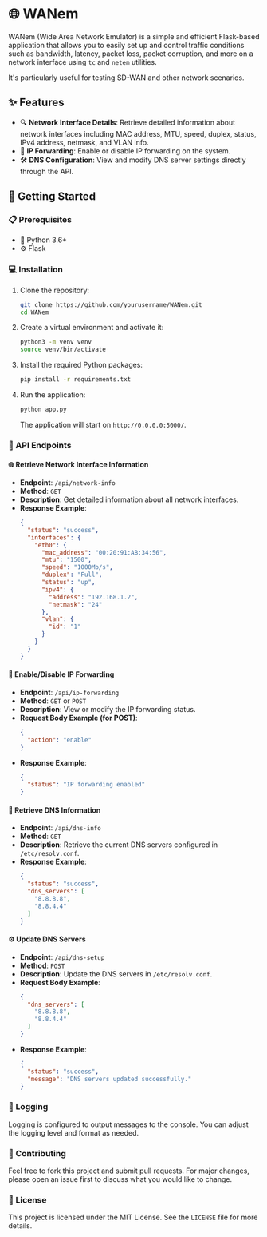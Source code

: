 # 🌐 WANem

WANem (Wide Area Network Emulator) is a simple and efficient Flask-based application that allows you to easily set up and control traffic conditions such as bandwidth, latency, packet loss, packet corruption, and more on a network interface using `tc` and `netem` utilities.

It's particularly useful for testing SD-WAN and other network scenarios.

## ✨ Features

- 🔍 **Network Interface Details**: Retrieve detailed information about network interfaces including MAC address, MTU, speed, duplex, status, IPv4 address, netmask, and VLAN info.
- 🔄 **IP Forwarding**: Enable or disable IP forwarding on the system.
- 🛠️ **DNS Configuration**: View and modify DNS server settings directly through the API.

## 🚀 Getting Started

### 📋 Prerequisites

- 🐍 Python 3.6+
- ⚙️ Flask

### 💻 Installation

1. Clone the repository:
   ```bash
   git clone https://github.com/yourusername/WANem.git
   cd WANem
   ```

2. Create a virtual environment and activate it:
   ```bash
   python3 -m venv venv
   source venv/bin/activate
   ```

3. Install the required Python packages:
   ```bash
   pip install -r requirements.txt
   ```

4. Run the application:
   ```bash
   python app.py
   ```

   The application will start on `http://0.0.0.0:5000/`.

### 🔌 API Endpoints

#### 🌐 Retrieve Network Interface Information

- **Endpoint**: `/api/network-info`
- **Method**: `GET`
- **Description**: Get detailed information about all network interfaces.
- **Response Example**:
  ```json
  {
    "status": "success",
    "interfaces": {
      "eth0": {
        "mac_address": "00:20:91:AB:34:56",
        "mtu": "1500",
        "speed": "1000Mb/s",
        "duplex": "Full",
        "status": "up",
        "ipv4": {
          "address": "192.168.1.2",
          "netmask": "24"
        },
        "vlan": {
          "id": "1"
        }
      }
    }
  }
  ```

#### 🔄 Enable/Disable IP Forwarding

- **Endpoint**: `/api/ip-forwarding`
- **Method**: `GET` or `POST`
- **Description**: View or modify the IP forwarding status.
- **Request Body Example (for POST)**:
  ```json
  {
    "action": "enable"
  }
  ```
- **Response Example**:
  ```json
  {
    "status": "IP forwarding enabled"
  }
  ```

#### 📡 Retrieve DNS Information

- **Endpoint**: `/api/dns-info`
- **Method**: `GET`
- **Description**: Retrieve the current DNS servers configured in `/etc/resolv.conf`.
- **Response Example**:
  ```json
  {
    "status": "success",
    "dns_servers": [
      "8.8.8.8",
      "8.8.4.4"
    ]
  }
  ```

#### ⚙️ Update DNS Servers

- **Endpoint**: `/api/dns-setup`
- **Method**: `POST`
- **Description**: Update the DNS servers in `/etc/resolv.conf`.
- **Request Body Example**:
  ```json
  {
    "dns_servers": [
      "8.8.8.8",
      "8.8.4.4"
    ]
  }
  ```
- **Response Example**:
  ```json
  {
    "status": "success",
    "message": "DNS servers updated successfully."
  }
  ```

### 📝 Logging

Logging is configured to output messages to the console. You can adjust the logging level and format as needed.

### 🤝 Contributing

Feel free to fork this project and submit pull requests. For major changes, please open an issue first to discuss what you would like to change.

### 📄 License

This project is licensed under the MIT License. See the `LICENSE` file for more details.
